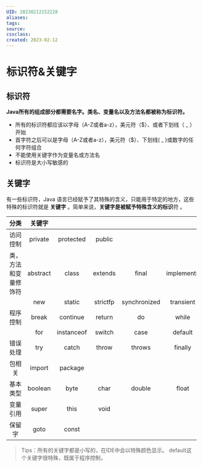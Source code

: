 ```yaml
---
UID: 20230212152228 
aliases: 
tags: 
source: 
cssclass: 
created: 2023-02-12
---
```


# 标识符&关键字

## 标识符
**Java所有的组成部分都需要名字。类名、变量名以及方法名都被称为标识符。**
* 所有的标识符都应该以字母（A-Z或者a-z），美元符（$）、或者下划线（ _ ）开始
* 首字符之后可以是字母（A-Z或者a-z），美元符（$）、下划线( _ )或数字的任何字符组合
* 不能使用关键字作为变量名或方法名
* 标识符是大小写敏感的

## 关键字
有一些标识符，Java 语言已经赋予了其特殊的含义，只能用于特定的地方，这些特殊的标识符就是 **关键字** 。简单来说，**关键字是被赋予特殊含义的标识**符 。

|         分类         |  关键字  |            |          |              |            |           |        |
|:--------------------:|:--------:|:----------:|:--------:|:------------:|:----------:|:---------:|:------:|
|       访问控制       | private  | protected  |  public  |              |            |           |        |
| 类，方法和变量修饰符 | abstract |   class    | extends  |    final     | implements | interface | native |
|                      |   new    |   static   | strictfp | synchronized | transient  | volatile  |  enum  |
|       程序控制       |  break   |  continue  |  return  |      do      |   while    |    if     |  else  |
|                      |   for    | instanceof |  switch  |     case     |  default   |  assert   |        |
|       错误处理       |   try    |   catch    |  throw   |    throws    |  finally   |           |        |
|        包相关        |  import  |  package   |          |              |            |           |        |
|       基本类型       | boolean  |    byte    |   char   |    double    |   float    |    int    |  long  |
|变量引用|super|this|void|              |            |           |        |
|保留字|goto|const|  |            |           |        |

> Tips：所有的关键字都是小写的，在IDE中会以特殊颜色显示。
> default这个关键字很特殊，既属于程序控制，